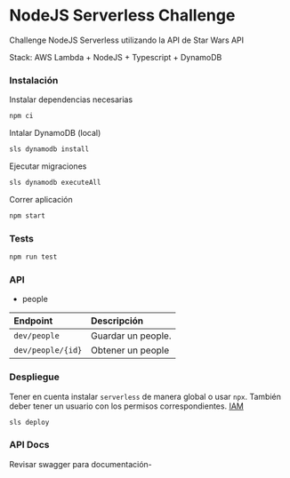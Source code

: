 # NodeJS Serverless Challenge

Challenge NodeJS Serverless utilizando la API de Star Wars API

Stack: AWS Lambda + NodeJS + Typescript + DynamoDB

### Instalación

Instalar dependencias necesarias

```sh
npm ci
```


Intalar DynamoDB (local)

```sh
sls dynamodb install
```

Ejecutar migraciones

```sh
sls dynamodb executeAll
```


Correr aplicación 


```sh
npm start
```


### Tests


```sh
npm run test
```

### API 

- people

| Endpoint     | Descripción                      |
|:--------------|:----------------------------------|
| `dev/people`      | Guardar un people. |
| `dev/people/{id}` | Obtener un people |

### Despliegue

Tener en cuenta instalar `serverless` de manera global o usar `npx`.
También deber tener un usuario con los permisos correspondientes. [IAM](https://docs.aws.amazon.com/es_es/IAM/latest/UserGuide/introduction.html)

```sh
sls deploy
```

### API Docs

Revisar swagger para documentación-

